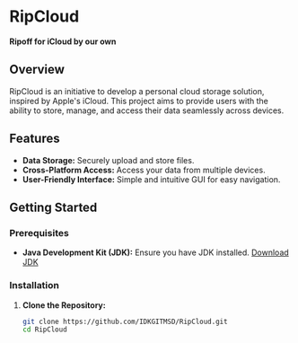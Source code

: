 # RipCloud

**Ripoff for iCloud by our own**

## Overview

RipCloud is an initiative to develop a personal cloud storage solution, inspired by Apple's iCloud. This project aims to provide users with the ability to store, manage, and access their data seamlessly across devices.

## Features

- **Data Storage:** Securely upload and store files.
- **Cross-Platform Access:** Access your data from multiple devices.
- **User-Friendly Interface:** Simple and intuitive GUI for easy navigation.

## Getting Started

### Prerequisites

- **Java Development Kit (JDK):** Ensure you have JDK installed. [Download JDK](https://www.oracle.com/java/technologies/javase-jdk11-downloads.html)

### Installation

1. **Clone the Repository:**

   ```bash
   git clone https://github.com/IDKGITMSD/RipCloud.git
   cd RipCloud
